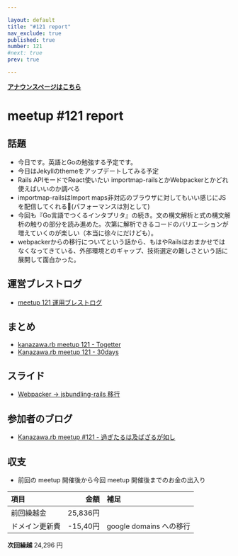```yaml
---

layout: default
title: "#121 report"
nav_exclude: true
published: true
number: 121
#next: true
prev: true

---
```


<div style="text-align: left;"><a href="/121"><strong>アナウンスページはこちら</strong></a></div>

# meetup #121 report

## 話題

* 今日です。英語とGoの勉強する予定です。
* 今日はJekyllのthemeをアップデートしてみる予定
* Rails APIモードでReact使いたい
importmap-railsとかWebpackerとかどれ使えばいいのか調べる
* importmap-railsはImport maps非対応のブラウザに対してもいい感じにJSを配信してくれる📝(パフォーマンスは別として)
* 今回も『Go言語でつくるインタプリタ』の続き。文の構文解析と式の構文解析の触りの部分を読み進めた。次第に解析できるコードのバリエーションが増えていくのが楽しい（本当に徐々にだけども）。
* webpackerからの移行についてという話から、もはやRailsはおまかせではなくなってきている、外部環境とのギャップ、技術選定の難しさという話に展開して面白かった。

## 運営ブレストログ

* [meetup 121 運用ブレストログ](https://github.com/kanazawarb/meetup/wiki/meetup-121-%E9%81%8B%E7%94%A8%E3%83%96%E3%83%AC%E3%82%B9%E3%83%88%E3%83%AD%E3%82%B0)

## まとめ

* [kanazawa.rb meetup 121 - Togetter](https://togetter.com/li/1946692)
* [Kanazawa.rb meetup 121 - 30days](https://30d.jp/kzrb/111)

## スライド

* [Webpacker -> jsbundling-rails 移行](https://speakerdeck.com/taketo1113/webpacker-jsbundling-rails-yi-xing)

## 参加者のブログ

* [Kanazawa\.rb meetup \#121 \- 過ぎたるは及ばざるが如し](https://cotton-desu.hatenablog.com/entry/2022/09/23/130000)

## 収支

* 前回の meetup 開催後から今回 meetup 開催後までのお金の出入り

|項目                           |金額         |補足                                               |
|:------------------------------|------------:|:--------------------------------------------------|
| 前回繰越金                    |       25,836円 |                                                   |
| ドメイン更新費                  |   -15,40円 | google domains への移行                              |

**次回繰越**  24,296 円

